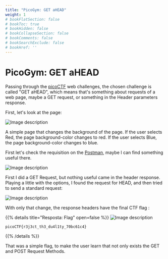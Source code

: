 ```yaml
---
title: "PicoGym: GET aHEAD"
weight: 1
# bookFlatSection: false
# bookToc: true
# bookHidden: false
# bookCollapseSection: false
# bookComments: false
# bookSearchExclude: false
# bookHref: ''
---
```

# PicoGym: GET aHEAD

Passing through the [picoCTF](https://play.picoctf.org/practice/challenge/) web challenges, the chosen challenge is called "GET aHEAD", which means that's something about requests of a web page, maybe a GET request, or something in the Header parameters response.

First, let's look at the page:

![Image description](/images/picogym-get-ahead/1.png)

A simple page that changes the background of the page.
If the user selects Red, the page background-color changes to red. 
If the user selects Blue, the page background-color changes to blue.

First let's check the requisition on the [Postman](postman.com/), maybe I can find something useful there.

![Image description](/images/picogym-get-ahead/2.png)

First I did a GET Request, but nothing useful came in the header response. Playing a little with the options, I found the request for HEAD, and then tried to send a standard request:

![Image description](/images/picogym-get-ahead/3.jpg)

With only that change, the response headers have the final CTF flag :

{{% details title="Resposta: Flag" open=false %}}
![Image description](/images/picogym-get-ahead/4.png)
```
picoCTF{r3j3ct_th3_du4l1ty_70bc61c4}
```
{{% /details %}}

That was a simple flag, to make the user learn that not only exists the GET and POST Request Methods.
